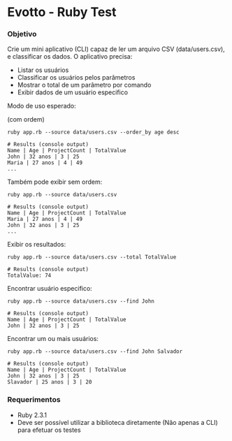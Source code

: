 # Evotto - Ruby Test

### Objetivo

Crie um mini aplicativo (CLI) capaz de ler um arquivo CSV (data/users.csv), e classificar os dados. O aplicativo precisa:
- Listar os usuários
- Classificar os usuários pelos parâmetros
- Mostrar o total de um parâmetro por comando
- Exibir dados de um usuário especifico

Modo de uso esperado:

(com ordem)

```
ruby app.rb --source data/users.csv --order_by age desc

# Results (console output)
Name | Age | ProjectCount | TotalValue
John | 32 anos | 3 | 25
Maria | 27 anos | 4 | 49
...
```

Também pode exibir sem ordem:

```
ruby app.rb --source data/users.csv

# Results (console output)
Name | Age | ProjectCount | TotalValue
Maria | 27 anos | 4 | 49
John | 32 anos | 3 | 25
...
```

Exibir os resultados:

```
ruby app.rb --source data/users.csv --total TotalValue

# Results (console output)
TotalValue: 74
```

Encontrar usuário especifico:

```
ruby app.rb --source data/users.csv --find John

# Results (console output)
Name | Age | ProjectCount | TotalValue
John | 32 anos | 3 | 25
```

Encontrar um ou mais usuários:

```
ruby app.rb --source data/users.csv --find John Salvador

# Results (console output)
Name | Age | ProjectCount | TotalValue
John | 32 anos | 3 | 25
Slavador | 25 anos | 3 | 20
```

### Requerimentos

- Ruby 2.3.1
- Deve ser possível utilizar a biblioteca diretamente (Não apenas a CLI) para efetuar os testes
